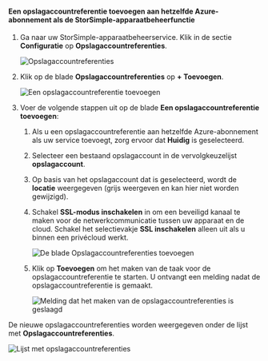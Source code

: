 <!--author=alkohli last changed: 01/20/17-->


<a id="to-add-a-storage-account-credential-in-the-same-azure-subscription-as-the-storsimple-device-manager-service" class="xliff"></a>

#### Een opslagaccountreferentie toevoegen aan hetzelfde Azure-abonnement als de StorSimple-apparaatbeheerfunctie

1. Ga naar uw StorSimple-apparaatbeheerservice. Klik in de sectie **Configuratie** op **Opslagaccountreferenties**.

    ![Opslagaccountreferenties](./media/storsimple-8000-configure-new-storage-account-u2/createnewstorageacct1.png)

2. Klik op de blade **Opslagaccountreferenties** op **+ Toevoegen**.

    ![Een opslagaccountreferentie toevoegen](./media/storsimple-8000-configure-new-storage-account-u2/createnewstorageacct2.png)

3. Voer de volgende stappen uit op de blade **Een opslagaccountreferentie toevoegen**:

    1. Als u een opslagaccountreferentie aan hetzelfde Azure-abonnement als uw service toevoegt, zorg ervoor dat **Huidig** is geselecteerd.

    2. Selecteer een bestaand opslagaccount in de vervolgkeuzelijst **opslagaccount**.

    3. Op basis van het opslagaccount dat is geselecteerd, wordt de **locatie** weergegeven (grijs weergeven en kan hier niet worden gewijzigd).

    4. Schakel **SSL-modus inschakelen** in om een beveiligd kanaal te maken voor de netwerkcommunicatie tussen uw apparaat en de cloud. Schakel het selectievakje **SSL inschakelen** alleen uit als u binnen een privécloud werkt.

        ![De blade Opslagaccountreferenties toevoegen](./media/storsimple-8000-configure-new-storage-account-u2/createnewstorageacct3.png)

    5. Klik op **Toevoegen** om het maken van de taak voor de opslagaccountreferentie te starten. U ontvangt een melding nadat de opslagaccountreferentie is gemaakt.

        ![Melding dat het maken van de opslagaccountreferenties is geslaagd](./media/storsimple-8000-configure-new-storage-account-u2/createnewstorageacct5.png)

De nieuwe opslagaccountreferenties worden weergegeven onder de lijst met **Opslagaccountreferenties**.

![Lijst met opslagaccountreferenties](./media/storsimple-8000-configure-new-storage-account-u2/createnewstorageacct6.png)

